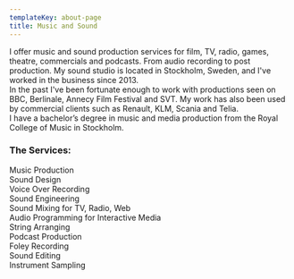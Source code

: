 ```yaml
---
templateKey: about-page
title: Music and Sound
---
```

I offer music and sound production services for film, TV, radio, games, theatre, commercials and podcasts. From audio recording to post production. My sound studio is located in Stockholm, Sweden, and I've worked in the business since 2013.\
In the past I've been fortunate enough to work with productions seen on BBC, Berlinale, Annecy Film Festival and SVT. My work has also been used by commercial clients such as Renault, KLM, Scania and Telia. \
I have a bachelor’s degree in music and media production from the Royal College of Music in Stockholm.

### The Services:

Music Production\
Sound Design \
Voice Over Recording\
Sound Engineering\
Sound Mixing for TV, Radio, Web\
Audio Programming for Interactive Media\
String Arranging\
Podcast Production\
Foley Recording\
Sound Editing\
Instrument Sampling
